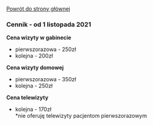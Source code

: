 <a href="https://gabinetpsychiatra.pl"> Powrót do strony głównej </a>

### Cennik - od 1 listopada 2021

__Cena wizyty w gabinecie__
- pierwszorazowa - 250zł
- kolejna - 200zł

__Cena wizyty domowej__
- pierwszorazowa - 350zł
- kolejna - 250zł

__Cena telewizyty__
- kolejna - 170zł<br>
 *nie oferuję telewizyty pacjentom pierwszorazowym

